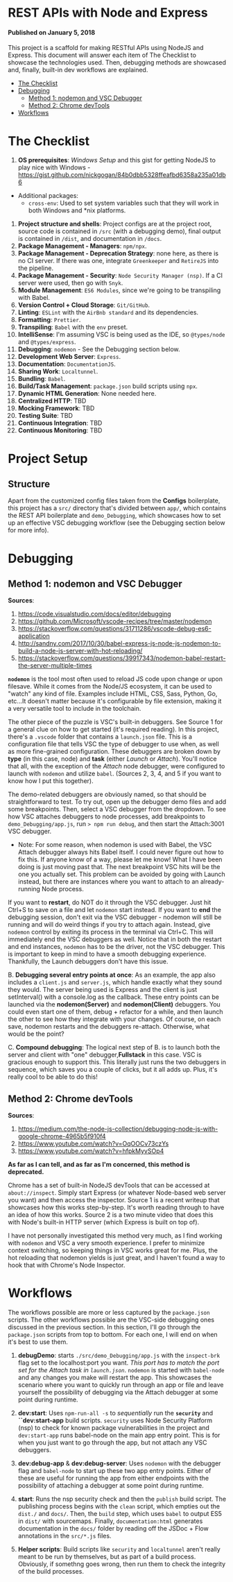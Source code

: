 # REST APIs with Node and Express

#### Published on January 5, 2018

This project is a scaffold for making RESTful APIs using NodeJS and Express. This document will answer each item of The Checklist to showcase the technologies used. Then, debugging methods are showcased and, finally, built-in dev workflows are explained.

* [The Checklist](#the-checklist)
* [Debugging](#debugging)
  * [Method 1: nodemon and VSC Debugger](#method-1-nodemon-and-vsc-debugger)
  * [Method 2: Chrome devTools](#method-2-chrome-devtools)
* [Workflows](#workflows)

# The Checklist

1. **OS prerequisites**: _Windows Setup_ and this gist for getting NodeJS to play nice with Windows - https://gist.github.com/nickgogan/84b0dbb5328ffeafbd6358a235a01db6

* Additional packages:
  * `cross-env`: Used to set system variables such that they will work in both Windows and \*nix platforms.

1. **Project structure and shells**: Project configs are at the project root, source code is contained in `/src` (with a debugging demo), final output is contained in `/dist`, and documentation in `/docs`.
1. **Package Management - Managers**: `npm/npx`.
1. **Package Management - Deprecation Strategy**: none here, as there is no CI server. If there was one, integrate `Greenkeeper` and `RetireJS` into the pipeline.
1. **Package Management - Security**: `Node Security Manager (nsp)`. If a CI server were used, then go with `Snyk`.
1. **Module Management**: `ES6 Modules`, since we're going to be transpiling with Babel.
1. **Version Control + Cloud Storage**: `Git/GitHub`.
1. **Linting**: `ESLint` with the `AirBnb standard` and its dependencies.
1. **Formatting**: `Prettier`.
1. **Transpiling**: `Babel` with the `env` preset.
1. **IntelliSense**: I'm assuming VSC is being used as the IDE, so `@types/node` and `@types/express`.
1. **Debugging**: `nodemon` - See the Debugging section below.
1. **Development Web Server**: `Express`.
1. **Documentation**: `DocumentationJS`.
1. **Sharing Work**: `Localtunnel`.
1. **Bundling**: `Babel`.
1. **Build/Task Management**: `package.json` build scripts using `npx`.
1. **Dynamic HTML Generation**: None needed here.
1. **Centralized HTTP**: TBD
1. **Mocking Framework**: TBD
1. **Testing Suite**: TBD
1. **Continuous Integration**: TBD
1. **Continuous Monitoring**: TBD

# Project Setup

## Structure

Apart from the customized config files taken from the **Configs** boilerplate, this project has a `src/` directory that's divided between `app/`, which contains the REST API boilerplate and `demo_Debugging`, which showcases how to set up an effective VSC debugging workflow (see the Debugging section below for more info).

# Debugging

## Method 1: nodemon and VSC Debugger

**Sources**:

1. https://code.visualstudio.com/docs/editor/debugging
1. https://github.com/Microsoft/vscode-recipes/tree/master/nodemon
1. https://stackoverflow.com/questions/31711286/vscode-debug-es6-application
1. http://sandny.com/2017/10/30/babel-express-js-node-js-nodemon-to-build-a-node-js-server-with-hot-reloading/
1. https://stackoverflow.com/questions/39917343/nodemon-babel-restart-the-server-multiple-times

**`nodemon`** is the tool most often used to reload JS code upon change or upon filesave. While it comes from the Node/JS ecosystem, it can be used to "watch" any kind of file. Examples include HTML, CSS, Sass, Python, Go, etc...It doesn't matter because it's configurable by file extension, making it a very versatile tool to include in the toolchain.

The other piece of the puzzle is VSC's built-in debuggers. See Source 1 for a general clue on how to get started (it's required reading). In this project, there's a `.vscode` folder that contains a `launch.json` file. This is a configuration file that tells VSC the type of debugger to use when, as well as more fine-grained configuration. These debuggers are broken down by **type** (in this case, node) and **task** (either _Launch_ or _Attach_). You'll notice that all, with the exception of the _Attach_ node debugger, were configured to launch with `nodemon` and utilize `babel`. (Sources 2, 3, 4, and 5 if you want to know how I put this together).

The demo-related debuggers are obviously named, so that should be straightforward to test. To try out, open up the debugger demo files and add some breakpoints. Then, select a VSC debugger from the dropdown. To see how VSC attaches debuggers to node processes, add breakpoints to `demo_Debugging/app.js`, run `> npm run debug`, and then start the Attach:3001 VSC debugger.

* Note: For some reason, when nodemon is used with Babel, the VSC Attach debugger always hits Babel itself. I could never figure out how to fix this. If anyone know of a way, please let me know! What I have been doing is just moving past that. The next breakpoint VSC hits will be the one you actually set. This problem can be avoided by going with Launch instead, but there are instances where you want to attach to an already-running Node process.

If you want to **restart**, do NOT do it through the VSC debugger. Just hit Ctrl+S to save on a file and let `nodemon` start instead. If you want to **end** the debugging session, don't exit via the VSC debugger - nodemon will still be running and will do weird things if you try to attach again. Instead, give `nodemon` control by exiting its process in the terminal via Ctrl+C. This will immediately end the VSC debuggers as well. Notice that in both the restart and end instances, `nodemon` has to be the driver, not the VSC debugger. This is important to keep in mind to have a smooth debugging experience. Thankfully, the Launch debuggers don't have this issue.

B. **Debugging several entry points at once**: As an example, the app also includes a `client.js` and `server.js`, which handle exactly what they sound they would. The server being used is Express and the client is just setInterval() with a console.log as the callback. These entry points can be launched via the **nodemon(Server)** and **nodemon(Client)** debuggers. You could even start one of them, debug + refactor for a while, and then launch the other to see how they integrate with your changes. Of course, on each save, nodemon restarts and the debuggers re-attach. Otherwise, what would be the point?

C. **Compound debugging**: The logical next step of B. is to launch both the server and client with "one" debugger,**Fullstack** in this case. VSC is gracious enough to support this. This literally just runs the two debuggers in sequence, which saves you a couple of clicks, but it all adds up. Plus, it's really cool to be able to do this!

## Method 2: Chrome devTools

**Sources**:

1. https://medium.com/the-node-js-collection/debugging-node-js-with-google-chrome-4965b5f910f4
1. https://www.youtube.com/watch?v=OqOOCv73czYs
1. https://www.youtube.com/watch?v=hfpkMyvSOp4

**As far as I can tell, and as far as I'm concerned, this method is deprecated.**

Chrome has a set of built-in NodeJS devTools that can be accessed at `about://inspect`. Simply start Express (or whatever Node-based web server you want) and then access the inspector. Source 1 is a recent writeup that showcases how this works step-by-step. It's worth reading through to have an idea of how this works. Source 2 is a two minute video that does this with Node's built-in HTTP server (which Express is built on top of).

I have not personally investigated this method very much, as I find working with `nodemon` and VSC a very smooth experience. I prefer to minimize context switching, so keeping things in VSC works great for me. Plus, the hot reloading that nodemon yields is just great, and I haven't found a way to hook that with Chrome's Node Inspector.

# Workflows

The workflows possible are more or less captured by the `package.json` scripts. The other workflows possible are the VSC-side debugging ones discussed in the previous section. In this section, I'll go through the `package.json` scripts from top to bottom. For each one, I will end on when it's best to use them.

1. **debugDemo**: starts `./src/demo_Debugging/app.js` with the `inspect-brk` flag set to the localhost:port you want. _This port has to match the port set for the Attach task in `launch.json`_. `nodemon` is started with `babel-node` and any changes you make will restart the app. This showcases the scenario where you want to quickly run through an app or file and leave yourself the possibility of debugging via the Attach debugger at some point during runtime.

2. **dev:start**: Uses `npm-run-all -s` to _sequentially_ run the **`security`** and **``dev:start-app** build scripts. `security` uses Node Security Platform (nsp) to check for known package vulnerabilities in the project and `dev:start-app` runs babel-node on the main app entry point. This is for when you just want to go through the app, but not attach any VSC debuggers.

3. **dev:debug-app** & **dev:debug-server**: Uses `nodemon` with the debugger flag and `babel-node` to start up these two app entry points. Either of these are useful for running the app from either endpoints with the possibility of attaching a debugger at some point during runtime.

4. **start**: Runs the nsp security check and then the `publish` build script. The publishing process begins with the `clean` script, which empties out the `dist./` and `docs/`. Then, the `build` step, which uses `babel` to output ES5 in `dist/` with sourcemaps. Finally, `documentation:html` generates documentation in the `docs/` folder by reading off the JSDoc + Flow annotations in the `src/*.js` files.

5. **Helper scripts**: Build scripts like `security` and `localtunnel` aren't really meant to be run by themselves, but as part of a build process. Obviously, if somethng goes wrong, then run them to check the integrity of the build processes.
